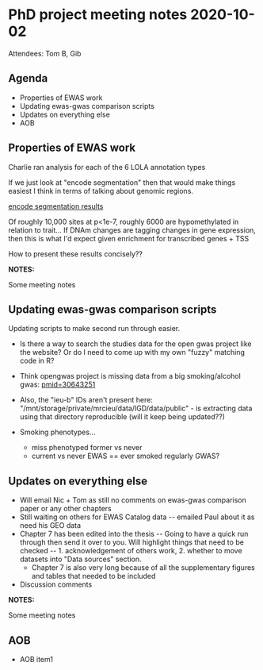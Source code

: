 # PhD project meeting notes 2020-10-02

Attendees: Tom B, Gib

## Agenda

* Properties of EWAS work
* Updating ewas-gwas comparison scripts
* Updates on everything else
* AOB

## Properties of EWAS work

Charlie ran analysis for each of the 6 LOLA annotation types

If we just look at "encode segmentation" then that would make things easiest I think in terms of talking about genomic regions.

[encode segmentation results](encode_segmentation_or_plots.pdf)

Of roughly 10,000 sites at p<1e-7, roughly 6000 are hypomethylated in relation to trait... If DNAm changes are tagging changes in gene expression, then this is what I'd expect given enrichment for transcribed genes + TSS

How to present these results concisely??

__NOTES:__

Some meeting notes

## Updating ewas-gwas comparison scripts

Updating scripts to make second run through easier. 

* Is there a way to search the studies data for the open gwas project like the website? Or do I need to come up with my own "fuzzy" matching code in R?

* Think opengwas project is missing data from a big smoking/alcohol gwas: [pmid=30643251](https://pubmed.ncbi.nlm.nih.gov/30643251/)

* Also, the "ieu-b" IDs aren't present here: "/mnt/storage/private/mrcieu/data/IGD/data/public" - is extracting data using that directory reproducible (will it keep being updated??)

* Smoking phenotypes... 
	+ miss phenotyped former vs never
	+ current vs never EWAS == ever smoked regularly GWAS?

## Updates on everything else

- Will email Nic + Tom as still no comments on ewas-gwas comparison paper or any other chapters
- Still waiting on others for EWAS Catalog data -- emailed Paul about it as need his GEO data
- Chapter 7 has been edited into the thesis -- Going to have a quick run through then send it over to you. Will highlight things that need to be checked -- 1. acknowledgement of others work, 2. whether to move datasets into "Data sources" section.
	+ Chapter 7 is also very long because of all the supplementary figures and tables that needed to be included
- Discussion comments

__NOTES:__

Some meeting notes

## AOB

* AOB item1